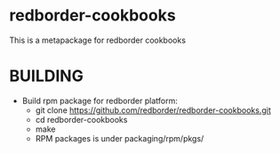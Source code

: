 # redborder-cookbooks

This is a metapackage for redborder cookbooks

# BUILDING

- Build rpm package for redborder platform:
  * git clone https://github.com/redborder/redborder-cookbooks.git
  * cd redborder-cookbooks
  * make
  * RPM packages is under packaging/rpm/pkgs/
